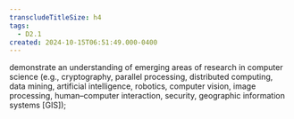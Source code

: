 ```yaml
---
transcludeTitleSize: h4
tags:
  - D2.1
created: 2024-10-15T06:51:49.000-0400
---
```

demonstrate an understanding of emerging areas of research in computer science (e.g., cryptography, parallel processing, distributed computing, data mining, artificial intelligence, robotics, computer vision, image processing, human–computer interaction, security, geographic information systems \[GIS\]);